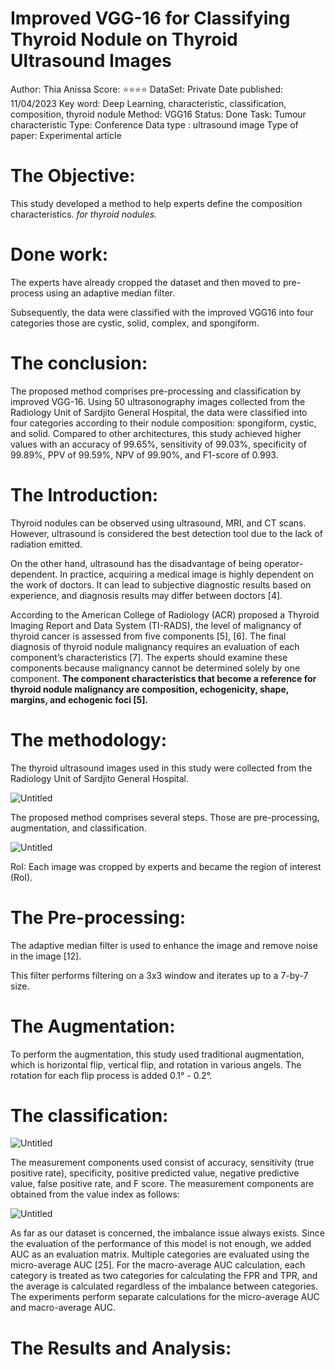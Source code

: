 # Improved VGG-16 for Classifying Thyroid Nodule on Thyroid Ultrasound Images

Author: Thia Anissa
Score: ⭐️⭐️⭐️⭐️
DataSet: Private
Date published: 11/04/2023
Key word: Deep Learning, characteristic, classification, composition, thyroid nodule
Method: VGG16 
Status: Done
Task: Tumour characteristic
Type: Conference
Data type : ultrasound image
Type of paper: Experimental article

# The Objective:

This study developed a method to help experts define the composition characteristics. *for thyroid nodules.* 

# Done work:

The experts have already cropped the dataset and then moved to pre-process using an adaptive median filter.

 Subsequently, the data were classified with the improved VGG16 into four categories those are cystic, solid, complex, and spongiform.

# The conclusion:

The proposed method comprises pre-processing and classification by improved VGG-16. Using 50 ultrasonography images collected from the Radiology Unit of Sardjito General Hospital, the data were classified into four categories according to their nodule composition: spongiform, cystic, and solid. Compared to other architectures, this study achieved higher values with an accuracy of 99.65%, sensitivity of 99.03%, specificity of 99.89%, PPV of 99.59%, NPV of 99.90%, and F1-score of 0.993.

# The Introduction:

Thyroid nodules can be observed using ultrasound, MRI, and CT scans. However,
ultrasound is considered the best detection tool due to the lack of radiation emitted.

On the other hand, ultrasound has the disadvantage of being operator-dependent. In practice, acquiring a medical image is highly dependent on the work of doctors. It can lead to subjective diagnostic results based on experience, and diagnosis results may differ between doctors [4].

According to the American College of Radiology (ACR) proposed a Thyroid Imaging Report and Data System (TI-RADS), the level of malignancy of thyroid cancer is assessed from five components [5], [6]. The final diagnosis of thyroid nodule malignancy requires an evaluation of each component’s characteristics [7]. The experts should examine these components because malignancy cannot be determined
solely by one component. **The component characteristics that become a reference for thyroid nodule malignancy are composition, echogenicity, shape, margins, and echogenic foci [5].**

# The methodology:

The thyroid ultrasound images used in this study were collected from the Radiology Unit of Sardjito General Hospital.

![Untitled](Improved%20VGG-16%20for%20Classifying%20Thyroid%20Nodule%20on%20%200b4ed4a1efa148a5990eafb2e785efd6/Untitled.png)

The proposed method comprises several steps. Those are pre-processing, augmentation, and classification.

![Untitled](Improved%20VGG-16%20for%20Classifying%20Thyroid%20Nodule%20on%20%200b4ed4a1efa148a5990eafb2e785efd6/Untitled%201.png)

RoI:  Each image was cropped by experts and became the region of interest (RoI).

# The Pre-processing:

The adaptive median filter is used to enhance the image and remove noise in the image [12].

This filter performs filtering on a 3x3 window and iterates up to a 7-by-7 size.

# The Augmentation:

To perform the augmentation, this study used traditional augmentation, which is horizontal flip, vertical flip, and rotation in various angels. The rotation for each flip process is added 0.1° - 0.2°.

# The classification:

![Untitled](Improved%20VGG-16%20for%20Classifying%20Thyroid%20Nodule%20on%20%200b4ed4a1efa148a5990eafb2e785efd6/Untitled%202.png)

The measurement components used consist of accuracy, sensitivity (true positive rate), specificity, positive predicted value, negative predictive value, false positive rate, and F score. The measurement components are obtained from the value index as follows:

![Untitled](Improved%20VGG-16%20for%20Classifying%20Thyroid%20Nodule%20on%20%200b4ed4a1efa148a5990eafb2e785efd6/Untitled%203.png)

As far as our dataset is concerned, the imbalance issue always exists. Since the evaluation of the performance of this model is not enough, we added AUC as an evaluation matrix. Multiple categories are evaluated using the micro-average
AUC [25]. For the macro-average AUC calculation, each category is treated as two categories for calculating the FPR and TPR, and the average is calculated regardless of the imbalance between categories. The experiments perform separate calculations for the micro-average AUC and macro-average AUC.

# The Results and Analysis: